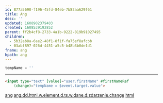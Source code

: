 ```yaml
---
id: 877a5690-f196-45fd-84eb-7b82aa629f61
title: Ang
desc: ''
updated: 1608902379403
created: 1608539192852
parent: ff2b4cf8-2733-4a1b-9222-819b91027495
children:
  - 5b32ab8a-6ae2-48f1-8f1f-fa75ef8afcbb
  - 03abf897-026d-4451-a5c5-b48b3b0de1d1
fname: ang
hpath: ang
---
```

```ts
tempName = ''
```

* * *

```html
<input type="text" [value]="user.firstName" #firstNameRef
    (change)="tempName = $event.target.value">
```

[ang](877a5690-f196-45fd-84eb-7b82aa629f61) [ang.dd.html.w.element.d.ts.w.dane.d.zdarzenie.change](/404.html)
[html](80ee8633-a9ac-480b-a894-f95c09ebd00f)

